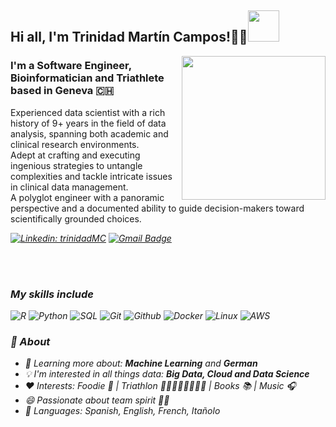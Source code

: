 <h2> Hi all, I'm Trinidad Martín Campos!✌🏽<img src="icons/giphy.gif" width="50"></h2>
<img align='right' src="icons/giphy.gif" width="230">

### I'm a Software Engineer, Bioinformatician and Triathlete based in Geneva 🇨🇭
Experienced data scientist with a rich history of 9+ years in the field of data analysis, spanning both academic and clinical research environments. </br>
Adept at crafting and executing ingenious strategies to untangle complexities and tackle intricate issues in clinical data management.</br>
A polyglot engineer with a panoramic perspective and a documented ability to guide decision-makers toward scientifically grounded choices.

<p><em>
  
[![Linkedin: trinidadMC](https://img.shields.io/badge/-trinidadMC-blue?style=flat-square&logo=Linkedin&logoColor=white&link=https://www.linkedin.com/in/trinidadmartincampos)](https://www.linkedin.com/in/trinidadmartincampos)
[![Gmail Badge](https://img.shields.io/badge/-trinidadmartinc@gmail.com-c14438?style=flat-square&logo=Gmail&logoColor=white&link=mailto:trinidadmartinc)](mailto:trinidadmartinc)

</br></br>
### My skills include

![R](http://img.shields.io/badge/-R-000000?style=for-the-badge&logo=R)
![Python](http://img.shields.io/badge/-Python-000000?style=for-the-badge&logo=Python)
![SQL](http://img.shields.io/badge/-SQL-000000?style=for-the-badge&logo=mysql)
![Git](http://img.shields.io/badge/-Git-000000?style=for-the-badge&logo=Git)
![Github](http://img.shields.io/badge/-Github-000000?style=for-the-badge&logo=Github&logoColor=green)
![Docker](http://img.shields.io/badge/-Docker-000000?style=for-the-badge&logo=Docker&logoColor=blue)
![Linux](http://img.shields.io/badge/-Linux-000000?style=for-the-badge&logo=linux)
![AWS](http://img.shields.io/badge/-AWS-000000?style=for-the-badge&logo=Amazon-aws&logoColor=cyan)

### 🤔 About
- 🌱 Learning more about: **Machine Learning** and **German**
- :bulb: I'm interested in all things data: **Big Data, Cloud and Data Science**
- ❤️ Interests: Foodie 🍉 | Triathlon 🏊🏻🚴🏻‍♂️🏃🏻‍♀️ | Books 📚 | Music 🎧
- 😄 Passionate about team spirit 💪🏼
- 👅 Languages: Spanish, English, French, Itañolo

